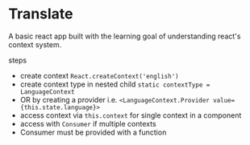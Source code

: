 # Translate

A basic react app built with the learning goal of understanding react's context system.

steps

- create context `React.createContext('english')`
- create context type in nested child `static contextType = LanguageContext`
- OR by creating a provider i.e. `<LanguageContext.Provider value={this.state.language}>`
- access context via `this.context` for single context in a component
- access with `Consumer` if multiple contexts
- Consumer must be provided with a function